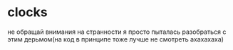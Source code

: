 # clocks
не обращай внимания на странности я просто пыталась разобраться с этим дерьмом(на код в принципе тоже лучше не смотреть ахахахаха)
